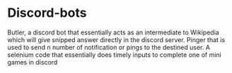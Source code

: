# Discord-bots
Butler, a discord bot that essentially acts as an intermediate to Wikipedia which will give snipped answer directly in the discord server. Pinger that is used to send n number of notification or pings to the destined user. A selenium code that essentially does timely inputs to complete one of mini games in discord
